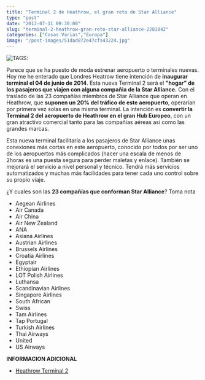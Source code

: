 ```yaml
---
title: "Terminal 2 de Heathrow, el gran reto de Star Alliance"
type: "post"
date: "2013-07-11 09:30:00"
slug: "terminal-2-heathrow-gran-reto-star-alliance-2281042"
categories: ["Cosas Varias","Europa"]
image: "/post-images/51dad872e47cfs43224.jpg"
---
```


 ![ TAGS:](/post-images/51dad872e47cfs43224.jpg "Terminal 2 del aeropuerto de Heathrow ")

 Parece que se ha puesto de moda estrenar aeropuerto o terminales nuevas. Hoy me he enterado que Londres Heatrow tiene intención de **inaugurar terminal el 04 de junio de 2014**. Esta nueva Terminal 2 será el  **"hogar" de los pasajeros que viajen con alguna compañia de la Star Alliance.** Con el traslado de las 23 compañías miembros de Star Alliance que operan en Heathrow, que **suponen un 20% del tráfico de este aeropuerto**, operarían por primera vez solas en una misma terminal. La intención es **convertir la Terminal 2 del aeropuerto de Heathrow en el gran Hub Europeo**, con un gran atractivo comercial tanto para las compañias aéreas así como las grandes marcas.

 Esta nueva terminal facilitaría a los pasajeros de Star Alliance unas conexiones más cortas en este aeropuerto, conocido por todos por ser uno de los aeropuertos más complicados (hacer una escala de menos de 2horas es una puesta segura para perder maletas y enlace). También se mejorará el servicio a nivel personal y técnico. Tendrá más servicios automatizados y muchas más facilidades para tener cada uno control sobre su propio viaje.

 ¿Y cuales son las **23 compañías que conforman Star Alliance**? Toma nota

- Aegean Airlines
- Air Canada
- Air China
- Air New Zealand
- ANA
- Asiana Airlines
- Austrian Airlines
- Brussels Airlines
- Croatia Airlines
- Egyptair
- Ethiopian Airlines
- LOT Polish Airlines
- Luthansa
- Scandinavian Airlines
- Singapore Airlines
- South African
- Swiss
- Tam Airlines
- Tap Portugal
- Turkish Airlines
- Thai Airways
- United
- US Airways

 **INFORMACION ADICIONAL**

- [Heathrow Terminal 2 ](https://www.heathrow.com/t2)